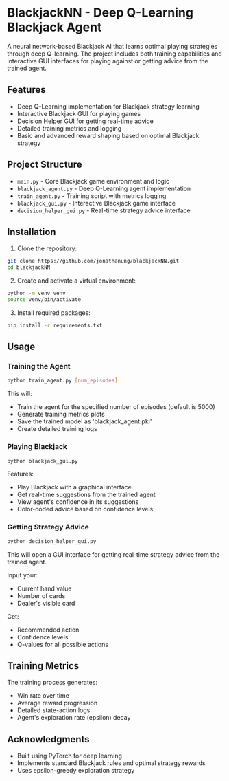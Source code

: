 
# BlackjackNN - Deep Q-Learning Blackjack Agent

A neural network-based Blackjack AI that learns optimal playing strategies through deep Q-learning. The project includes both training capabilities and interactive GUI interfaces for playing against or getting advice from the trained agent.

## Features

- Deep Q-Learning implementation for Blackjack strategy learning
- Interactive Blackjack GUI for playing games
- Decision Helper GUI for getting real-time advice
- Detailed training metrics and logging
- Basic and advanced reward shaping based on optimal Blackjack strategy

## Project Structure

- `main.py` - Core Blackjack game environment and logic
- `blackjack_agent.py` - Deep Q-Learning agent implementation
- `train_agent.py` - Training script with metrics logging
- `blackjack_gui.py` - Interactive Blackjack game interface
- `decision_helper_gui.py` - Real-time strategy advice interface

## Installation

1. Clone the repository:
```bash
git clone https://github.com/jonathanung/blackjackNN.git
cd blackjackNN
```

2. Create and activate a virtual environment:
```bash
python -m venv venv
source venv/bin/activate
```

3. Install required packages:
```bash
pip install -r requirements.txt
```

## Usage

### Training the Agent

```bash
python train_agent.py [num_episodes]
```

This will:
- Train the agent for the specified number of episodes (default is 5000)
- Generate training metrics plots
- Save the trained model as 'blackjack_agent.pkl'
- Create detailed training logs

### Playing Blackjack

```bash
python blackjack_gui.py
```

Features:
- Play Blackjack with a graphical interface
- Get real-time suggestions from the trained agent
- View agent's confidence in its suggestions
- Color-coded advice based on confidence levels

### Getting Strategy Advice

```bash
python decision_helper_gui.py
```

This will open a GUI interface for getting real-time strategy advice from the trained agent.


Input your:
- Current hand value
- Number of cards
- Dealer's visible card

Get:
- Recommended action
- Confidence levels
- Q-values for all possible actions

## Training Metrics

The training process generates:
- Win rate over time
- Average reward progression
- Detailed state-action logs
- Agent's exploration rate (epsilon) decay


## Acknowledgments

- Built using PyTorch for deep learning
- Implements standard Blackjack rules and optimal strategy rewards
- Uses epsilon-greedy exploration strategy